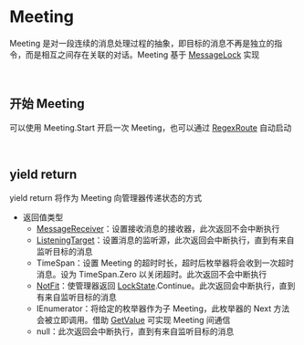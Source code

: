 # Meeting

Meeting 是对一段连续的消息处理过程的抽象，即目标的消息不再是独立的指令，而是相互之间存在关联的对话。Meeting 基于 [MessageLock](./MessageLock.md) 实现

<br>

## 开始 Meeting
可以使用 Meeting.Start 开启一次 Meeting，也可以通过 [RegexRoute](./RegexRoute.md) 自动启动

<br>

## yield return
yield return 将作为 Meeting 向管理器传递状态的方式
- 返回值类型
    - [MessageReceiver](./ProcessingModel/MessageReceiver.md)：设置接收消息的接收器，此次返回不会中断执行
    - [ListeningTarget](./ProcessingModel/ListeningTarget.md)：设置消息的监听源，此次返回会中断执行，直到有来自监听目标的消息
    - TimeSpan：设置 Meeting 的超时时长，超时后枚举器将会收到一次超时消息。设为 TimeSpan.Zero 以关闭超时。此次返回不会中断执行
    - [NotFit](./ProcessingModel/NotFit.md)：使管理器返回 [LockState](./MessageLock.md).Continue。此次返回会中断执行，直到有来自监听目标的消息
    - IEnumerator：将给定的枚举器作为子 Meeting，此枚举器的 Next 方法会被立即调用。借助 [GetValue](./ProcessingModel/GetValue.md) 可实现 Meeting 间通信
    - null：此次返回会中断执行，直到有来自监听目标的消息
